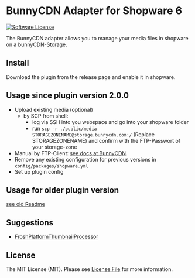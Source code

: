 # BunnyCDN Adapter for Shopware 6

[![Software License](https://img.shields.io/badge/license-MIT-brightgreen.svg?style=flat-square)](LICENSE.md)

The BunnyCDN adapter allows you to manage your media files in shopware on a bunnyCDN-Storage.


## Install

Download the plugin from the release page and enable it in shopware.

## Usage since plugin version 2.0.0
- Upload existing media (optional)
  - by SCP from shell:
    - log via SSH into you webspace and go into your shopware folder
    - run `scp -r ./public/media STORAGEZONENAME@storage.bunnycdn.com:/` (Replace STORAGEZONENAME) and confirm with the FTP-Passwort of your storage-zone
- Manual by FTP-Client: [see docs at BunnyCDN](https://support.bunnycdn.com/hc/en-us/articles/115003780169-How-to-upload-and-access-files-from-your-Storage-Zone).
- Remove any existing configuration for previous versions in `config/packages/shopware.yml`
- Set up plugin config

## Usage for older plugin version
[see old Readme](README.1.0.11.md)

## Suggestions

- [FroshPlatformThumbnailProcessor](https://github.com/FriendsOfShopware/FroshPlatformThumbnailProcessor)

## License

The MIT License (MIT). Please see [License File](LICENSE) for more information.
